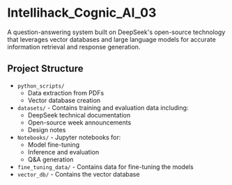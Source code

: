 # Intellihack_Cognic_AI_03

A question-answering system built on DeepSeek's open-source technology that leverages vector databases and large language models for accurate information retrieval and response generation.

## Project Structure

- `python_scripts/`
  - Data extraction from PDFs
  - Vector database creation
- `datasets/` - Contains training and evaluation data including:
  - DeepSeek technical documentation
  - Open-source week announcements
  - Design notes
- `Notebooks/` - Jupyter notebooks for:
  - Model fine-tuning
  - Inference and evaluation
  - Q&A generation
- `fine_tuning_data/` - Contains data for fine-tuning the models
- `vector_db/` - Contains the vector database
